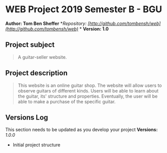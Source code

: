 # WEB Project 2019 Semester B - BGU
**Author: Tom Ben Sheffer**
**Repository:
[http://github.com/tombensh/web](http://github.com/tombensh/web)*
*
**Version: 1.0**
## Project subject
> A guitar-seller website.
## Project description
> This website is an online guitar shop. 
The website will allow users to observe guitars of different kinds.
Users will be able to learn about the guitar, its' structure and properties.
Eventually, the user will be able to make a purchase of the specific guitar. 
## Versions Log
This section needs to be updated as you develop your project
**Versions:**
*1.0.0*
- Initial project structure